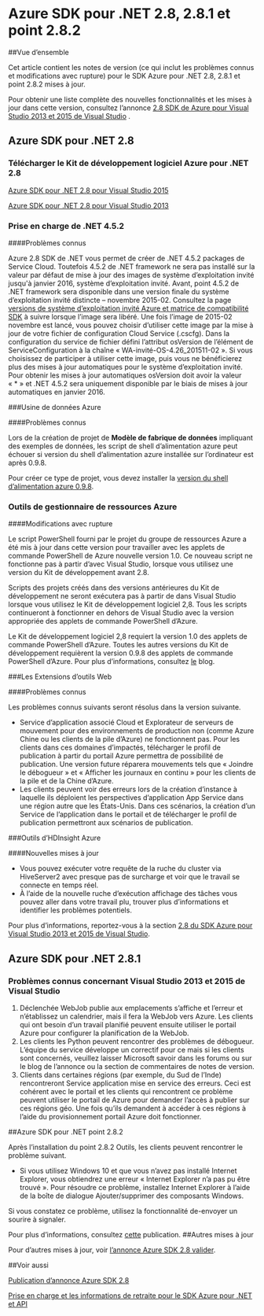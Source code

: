 
<properties 
   pageTitle="Notes de mise à jour de SDK Azure pour .NET 2.8" 
   description="Notes de mise à jour de SDK Azure pour .NET 2.8" 
   services="app-service\web" 
   documentationCenter=".net" 
   authors="Juliako" 
   manager="erikre" 
   editor=""/>

<tags
   ms.service="app-service"
   ms.devlang="multiple"
   ms.topic="article"
   ms.tgt_pltfrm="na"
   ms.workload="integration" 
   ms.date="10/17/2016"
   ms.author="juliako"/>
 
# <a name="azure-sdk-for-net-28-281-and-282"></a>Azure SDK pour .NET 2.8, 2.8.1 et point 2.8.2

##<a name="overview"></a>Vue d’ensemble
 
Cet article contient les notes de version (ce qui inclut les problèmes connus et modifications avec rupture) pour le SDK Azure pour .NET 2.8, 2.8.1 et point 2.8.2 mises à jour. 

Pour obtenir une liste complète des nouvelles fonctionnalités et les mises à jour dans cette version, consultez l’annonce [2.8 SDK de Azure pour Visual Studio 2013 et 2015 de Visual Studio](https://azure.microsoft.com/blog/announcing-the-azure-sdk-2-8-for-net/) . 

##  <a name="azure-sdk-for-net-28"></a>Azure SDK pour .NET 2.8

### <a name="download-azure-sdk-for-net-28"></a>Télécharger le Kit de développement logiciel Azure pour .NET 2.8

[Azure SDK pour .NET 2.8 pour Visual Studio 2015](http://go.microsoft.com/fwlink/?LinkId=699285) 

[Azure SDK pour .NET 2.8 pour Visual Studio 2013](http://go.microsoft.com/fwlink/?LinkId=699287)
 
### <a name="net-452-support"></a>Prise en charge de .NET 4.5.2 

####<a name="known-issues"></a>Problèmes connus

Azure 2.8 SDK de .NET vous permet de créer de .NET 4.5.2 packages de Service Cloud. Toutefois 4.5.2 de .NET framework ne sera pas installé sur la valeur par défaut de mise à jour des images de système d’exploitation invité jusqu'à janvier 2016, système d’exploitation invité. Avant, point 4.5.2 de .NET framework sera disponible dans une version finale du système d’exploitation invité distincte – novembre 2015-02. Consultez la page [versions de système d’exploitation invité Azure et matrice de compatibilité SDK](../cloud-services/cloud-services-guestos-update-matrix.md) à suivre lorsque l’image sera libéré.  Une fois l’image de 2015-02 novembre est lancé, vous pouvez choisir d’utiliser cette image par la mise à jour de votre fichier de configuration Cloud Service (.cscfg). Dans la configuration du service de fichier défini l’attribut osVersion de l’élément de ServiceConfiguration à la chaîne « WA-invité-OS-4.26_201511-02 ». Si vous choisissez de participer à utiliser cette image, puis vous ne bénéficierez plus des mises à jour automatiques pour le système d’exploitation invité. Pour obtenir les mises à jour automatiques osVersion doit avoir la valeur « * » et .NET 4.5.2 sera uniquement disponible par le biais de mises à jour automatiques en janvier 2016.

###<a name="azure-data-factory"></a>Usine de données Azure

####<a name="known-issues"></a>Problèmes connus 

Lors de la création de projet de **Modèle de fabrique de données** impliquant des exemples de données, les script de shell d’alimentation azure peut échouer si version du shell d’alimentation azure installée sur l’ordinateur est après 0.9.8.

Pour créer ce type de projet, vous devez installer la [version du shell d’alimentation azure 0.9.8](https://github.com/Azure/azure-powershell/releases/download/v0.9.8-September2015/azure-powershell.0.9.8.msi).


### <a name="azure-resource-manager-tools"></a>Outils de gestionnaire de ressources Azure 

####<a name="breaking-changes"></a>Modifications avec rupture

Le script PowerShell fourni par le projet du groupe de ressources Azure a été mis à jour dans cette version pour travailler avec les applets de commande PowerShell de Azure nouvelle version 1.0.  Ce nouveau script ne fonctionne pas à partir d’avec Visual Studio, lorsque vous utilisez une version du Kit de développement avant 2.8.  

Scripts des projets créés dans des versions antérieures du Kit de développement ne seront exécutera pas à partir de dans Visual Studio lorsque vous utilisez le Kit de développement logiciel 2,8.  Tous les scripts continueront à fonctionner en dehors de Visual Studio avec la version appropriée des applets de commande PowerShell d’Azure.  

Le Kit de développement logiciel 2,8 requiert la version 1.0 des applets de commande PowerShell d’Azure.  Toutes les autres versions du Kit de développement requièrent la version 0.9.8 des applets de commande PowerShell d’Azure.  Pour plus d’informations, consultez [le](http://go.microsoft.com/fwlink/?LinkID=623011) blog.

###<a name="web-tools-extensions"></a>Les Extensions d’outils Web

####<a name="known-issues"></a>Problèmes connus

Les problèmes connus suivants seront résolus dans la version suivante.

- Service d’application associé Cloud et Explorateur de serveurs de mouvement pour des environnements de production non (comme Azure Chine ou les clients de la pile d’Azure) ne fonctionnent pas. Pour les clients dans ces domaines d’impactés, télécharger le profil de publication à partir du portail Azure permettra de possibilité de publication. Une version future réparera mouvements tels que « Joindre le débogueur » et « Afficher les journaux en continu » pour les clients de la pile et de la Chine d’Azure. 
- Les clients peuvent voir des erreurs lors de la création d’instance à laquelle ils déploient les perspectives d’application App Service dans une région autre que les États-Unis. Dans ces scénarios, la création d’un Service de l’application dans le portail et de télécharger le profil de publication permettront aux scénarios de publication. 

###<a name="azure-hdinsight-tools"></a>Outils d’HDInsight Azure

####<a name="new-updates"></a>Nouvelles mises à jour

- Vous pouvez exécuter votre requête de la ruche du cluster via HiveServer2 avec presque pas de surcharge et voir que le travail se connecte en temps réel.
- À l’aide de la nouvelle ruche d’exécution affichage des tâches vous pouvez aller dans votre travail plu, trouver plus d’informations et identifier les problèmes potentiels.

Pour plus d’informations, reportez-vous à la section [2.8 du SDK Azure pour Visual Studio 2013 et 2015 de Visual Studio](https://azure.microsoft.com/blog/announcing-the-azure-sdk-2-8-for-net/). 

## <a name="azure-sdk-for-net-281"></a>Azure SDK pour .NET 2.8.1

### <a name="known-issues-for-visual-studio-2013-and-visual-studio-2015"></a>Problèmes connus concernant Visual Studio 2013 et 2015 de Visual Studio
 
1. Déclenchée WebJob publie aux emplacements s’affiche et l’erreur et n’établissez un calendrier, mais il fera la WebJob vers Azure. Les clients qui ont besoin d’un travail planifié peuvent ensuite utiliser le portail Azure pour configurer la planification de la WebJob. 
2. Les clients les Python peuvent rencontrer des problèmes de débogueur. L’équipe du service développe un correctif pour ce mais si les clients sont concernés, veuillez laisser Microsoft savoir dans les forums ou sur le blog de l’annonce ou la section de commentaires de notes de version. 
3. Clients dans certaines régions (par exemple, du Sud de l’Inde) rencontreront Service application mise en service des erreurs. Ceci est cohérent avec le portail et les clients qui rencontrent ce problème peuvent utiliser le portail de Azure pour demander l’accès à publier sur ces régions géo. Une fois qu’ils demandent à accéder à ces régions à l’aide du provisionnement portail Azure doit fonctionner. 

##<a name="azure-sdk-for-net-282"></a>Azure SDK pour .NET point 2.8.2

Après l’installation du point 2.8.2 Outils, les clients peuvent rencontrer le problème suivant.         

- Si vous utilisez Windows 10 et que vous n’avez pas installé Internet Explorer, vous obtiendrez une erreur « Internet Explorer n’a pas pu être trouvé ».
Pour résoudre ce problème, installez Internet Explorer à l’aide de la boîte de dialogue Ajouter/supprimer des composants Windows.

Si vous constatez ce problème, utilisez la fonctionnalité de-envoyer un sourire à signaler.

Pour plus d’informations, consultez [cette](https://azure.microsoft.com/blog/announcing-azure-sdk-2-8-2-for-net/) publication.
##<a name="other-updates"></a>Autres mises à jour

Pour d’autres mises à jour, voir [l’annonce Azure SDK 2.8 valider](https://azure.microsoft.com/blog/announcing-the-azure-sdk-2-8-for-net/).

##<a name="also-see"></a>Voir aussi

[Publication d’annonce Azure SDK 2.8](https://azure.microsoft.com/blog/announcing-the-azure-sdk-2-8-for-net/)

[Prise en charge et les informations de retraite pour le SDK Azure pour .NET et API](https://msdn.microsoft.com/library/azure/dn479282.aspx)

